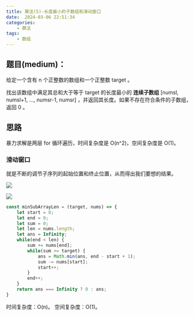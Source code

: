 ```yaml
---
title: 算法(5)-长度最小的子数组和滑动窗口
date:  2024-03-06 22:51:34
categories:
    - 算法
tags:
    - 数组
---
```


## 题目(medium)：

给定一个含有 n 个正整数的数组和一个正整数 target 。

找出该数组中满足其总和大于等于 target 的长度最小的 **连续子数组** [numsl, numsl+1, ..., numsr-1, numsr] ，并返回其长度。如果不存在符合条件的子数组，返回 0 。

## 思路

暴力求解是两层 for 循环遍历，时间复杂度是 O(n^2)，空间复杂度是 O(1)。

### 滑动窗口

就是不断的调节子序列的起始位置和终止位置，从而得出我们要想的结果。

![](https://code-thinking.cdn.bcebos.com/gifs/209.%E9%95%BF%E5%BA%A6%E6%9C%80%E5%B0%8F%E7%9A%84%E5%AD%90%E6%95%B0%E7%BB%84.gif)

![](https://code-thinking-1253855093.file.myqcloud.com/pics/20210312160441942.png)

``` javascript
const minSubArrayLen = (target, nums) => {
    let start = 0;
    let end = 0;
    let sum = 0;
    let len = nums.length;
    let ans = Infinity;
    while(end < len) {
        sum += nums[end];
        while(sum >= target) {
            ans = Math.min(ans, end - start + 1);
            sum -= nums[start];
            start++;
        }
        end++;
    }
    return ans === Infinity ? 0 : ans;
}
```

时间复杂度：O(n)。
空间复杂度：O(1)。